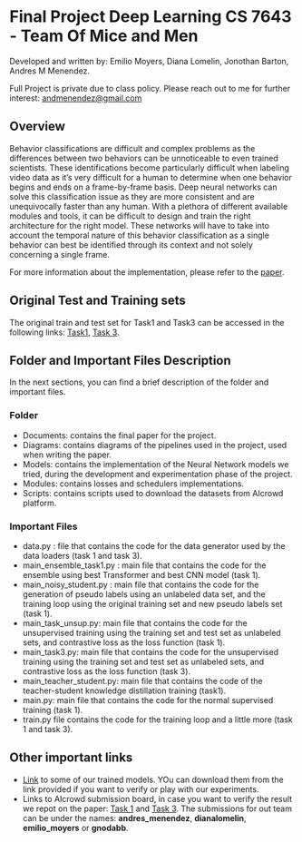 # Final Project  Deep Learning  CS 7643 - Team Of Mice and Men
Developed and written by: Emilio Moyers, Diana Lomelin, Jonothan Barton, Andres M Menendez.

Full Project is private due to class policy. Please reach out to me for further interest: andmenendez@gmail.com

## Overview
Behavior classifications are difficult and complex problems as the differences between two behaviors can be unnoticeable to even trained scientists. These identifications become particularly difficult when labeling video data as it’s very difficult for a human to determine when one behavior begins and ends on a frame-by-frame basis. Deep neural networks can solve this classification issue as they are more consistent and are unequivocally faster than any human. With a plethora of different available modules and tools, it can be difficult to design and train the right architecture for the right model. These networks will have to take into account the temporal nature of this behavior classification as a single behavior can best be identified through its context and not solely concerning a single frame. 

For more information about the implementation, please refer to the [paper](https://github.com/andmenendez/Final-Project-Deep-Learning-CS-7643---Team-Of-Mice-and-Men/blob/main/Final_Project_CS_7643.pdf).

## Original Test and Training sets

The original train and test set for Task1 and Task3 can be accessed in the following links: [Task1](https://www.aicrowd.com/challenges/multi-agent-behavior-representation-modeling-measurement-and-applications/problems/mabe-task-1-classical-classification/dataset_files), [Task 3](https://www.aicrowd.com/challenges/multi-agent-behavior-representation-modeling-measurement-and-applications/problems/mabe-task-3-learning-new-behavior/dataset_files).

## Folder and Important Files Description

In the next sections, you can find a brief description of the folder and important files.

### Folder

* Documents: contains the final paper for the project.
* Diagrams: contains diagrams of the pipelines used in the project, used when writing the paper.
* Models: contains the implementation of the Neural Network models we tried, during the development and experimentation phase of the project.
* Modules: contains losses and schedulers implementations.
* Scripts: contains scripts used to download the datasets from AIcrowd platform.

### Important Files

* data.py : file that contains the code for the data generator used by the data loaders (task 1 and task 3).
* main_ensemble_task1.py : main file that contains the code for the ensemble using best Transformer and best CNN model (task 1).
* main_noisy_student.py : main file that contains the code for the generation of pseudo labels using an unlabeled data set, and the training loop using the original training set and new pseudo labels set (task 1).
* main_task_unsup.py: main file that contains the code for the unsupervised training using the training set and test set as unlabeled sets, and contrastive loss as the loss function (task 1).
* main_task3.py: main file that contains the code for the unsupervised training using the training set and test set as unlabeled sets, and contrastive loss as the loss function (task 3).
* main_teacher_student.py: main file that contains the code of the teacher-student knowledge distillation training (task1).
* main.py: main file that contains the code for the normal supervised training (task 1).
* train.py file contains the code for the training loop and a little more (task 1 and task 3).

## Other important links 

* [Link](https://drive.google.com/drive/folders/1PUbMx9r1lN5rm3WlzD6nSW5IQnziznQa?usp=sharing) to some of our trained models. YOu can download them from the link provided if you want to verify or play with our experiments.
* Links to AIcrowd submission board, in case you want to verify the result we repot on the paper: [Task 1](https://www.aicrowd.com/challenges/multi-agent-behavior-representation-modeling-measurement-and-applications/problems/mabe-task-1-classical-classification/submissions) and [Task 3](https://www.aicrowd.com/challenges/multi-agent-behavior-representation-modeling-measurement-and-applications/problems/mabe-task-3-learning-new-behavior/submissions). The submissions for out team can be under the names: **andres_menendez**, **dianalomelin**, **emilio_moyers** or **gnodabb**.

